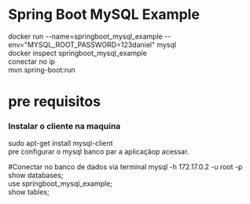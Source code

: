 # Spring Boot MySQL Example

docker run --name=springboot_mysql_example --env="MYSQL_ROOT_PASSWORD=123daniel" mysql
<br>
docker inspect springboot_mysql_example
<br>
conectar no ip <IPAddress>
<br>
mvn spring-boot:run

# pre requisitos

### Instalar o cliente na maquina 
sudo apt-get install mysql-client 
<br>
pre configurar o mysql banco par a aplicaçãop acessar.

#Conectar no banco de dados via terminal
mysql -h 172.17.0.2 -u root -p
show databases;<br>
use springboot_mysql_example;<br>
show tables;<br>